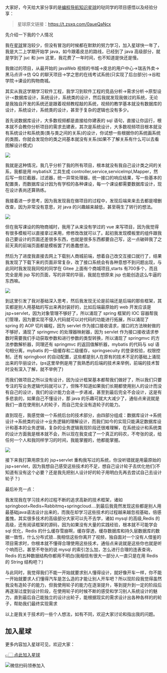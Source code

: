 大家好，今天给大家分享的是[编程导航知识星球](https://mp.weixin.qq.com/s?__biz=MzI1NDczNTAwMA==&mid=2247524980&idx=2&sn=9ddcdb6c52aa096ed4c5ad0ced946a7d&chksm=e9c28583deb50c95f3c2665713a8bbc372c68332b3bfb846cf4b23af3f1cc07164832a291335&token=689599617&lang=zh_CN&scene=21#wechat_redirect)的哒同学的项目感悟以及经验分享：

> 星球原文链接：https://t.zsxq.com/0aueQaNcx

先介绍一下我的个人情况

我在[星球](https://mp.weixin.qq.com/s?__biz=MzI1NDczNTAwMA==&mid=2247524980&idx=2&sn=9ddcdb6c52aa096ed4c5ad0ced946a7d&chksm=e9c28583deb50c95f3c2665713a8bbc372c68332b3bfb846cf4b23af3f1cc07164832a291335&token=689599617&lang=zh_CN&scene=21#wechat_redirect)冒泡较少，但没有冒泡的时候都在默默的努力学习，加入星球快一年了，我是大二上学期开始学 java，如今跟着皮总的路线，已经到了 java 高级部分，就是学到了 juc 和 jvm 这里，我花费了一年时间，也不知道是快还是慢。



我做过的项目，从最开始的 javaWeb 视频的书城->皮总的用户中心->瑞吉外卖->黑马点评->仿 QQ 的聊天项目->学之思的在线考试系统(只实现了后台部分)->谷粒学院->课设的购物商城。



其实从我这学期学习软件工程，我学习到软件工程的竞品分析->需求分析->原型设计-<数据库设计，系统设计，系统类的设计，然后我就发现我做过的系统，无论是我独自开发的系统还是跟着视频教程敲的系统，视频的教学基本就没有数据库的设计，系统设计，系统类的设计，甚至于复杂的逻辑也没有多少。



首先说数据库设计，大多数视频都是直接给你建表的 sql 语句，直接让你运行，根本就不会教你分析项目的需求去建表，其次是系统设计，大多数视频项目根本就没有系统设计和系统类(类与类之间的关系)的设计，你试想一些根据你的系统画系统的类图，你就会发现你的类之间基本就没有关系(如果不了解关系有什么可以去看 图解设计模式)

		
![](https://files.mdnice.com/user/31817/b2b1e736-d641-40b5-90b1-5b29889621ab.png)


我就是这种情况，我几乎分析了我的所有项目，根本就没有我自己设计类之间的关系，我都是用 mybatisX 工具生成 controller,service,serviceImpl,Mapper，然后写一些拦截器，过滤器，统一异常处理器，统一接口的响应结果，写一些基本的配置类，而数据库设计因为有学校的各种课设，每一个课设都需要数据库设计，现在设计表尚还算熟练。



我接着进一步思考，因为我发现我在做项目的过程中，发现后端来来去去都是增删改查，因为非常没有意思，对 java 的兴趣越来越低，甚至萌生了转行的想法。

![](https://files.mdnice.com/user/31817/b82fd60b-09a4-4b67-bfb6-cf123d8ec795.png)



但在我写课设的购物商城时，我用了从来没有学过的 vue 来写项目，因为我觉得有很多模板可以直接拿过来用，修修改改就可以了。起初我发现模板里的组件跟我自己要设计的页面还差很多东西，也就是很多东西都要自己写，这一点破碎我了之前天真的前端页面都是模板罢了的愚蠢想法。

然后为了进度我直接去网上下载别人商城前端，想着自己改交互接口就行了，结果我发现了下载下来的页面非常复杂，改了接口系统会有各种意想不到问题出现，与此同时我发现我同校的同学在 Gitee 上面有个商城项目,starts 有700多个，而且完全是用 jsp 写的页面，写的非常的华丽，我就在想原来 jsp 也能创造这么牛逼的东西嘛。


![](https://files.mdnice.com/user/31817/db19248b-c0c3-4e2a-a19d-1934e3cf93ff.png)


到这里引发了我对基础深入思考，然后我发现无论是前端还是后端的那些框架，其实都是别人用基础的写出来再封装好的，比如后端最原始的 web 开发应该是 jsp+servlet，因为对象管理不够好了，所以涌现了 spring 框架的 IOC 容器帮我们管理，因为要实现不侵入代码就可以对代码的功能进行拓展，所以涌现了 spring 的 AOP 切片编程，因为 servlet 作为接口接收请求，接口的方法映射做的不够好，涌现了 springmvc 的处理器映射器，因为 servlet 作为接口接收请求参数时需要我们手动获取参数和进行参数的类型转换，所以涌现了 springmvc 的方法参数解析器，同理还有 springmvc 的返回值解析器，mybatis 的代码与 sql 语句相分离，mybatis 的一级缓存和二级缓存，springsecuity 的登录校验，权限控制，还有 springboot 的自动配置，这些都是别人在原有的技术不足的基础上涌现出来的华丽设计。(ps这里举例是用了我熟悉的后端的技术来举例，前端的技术暂时没有深入了解，就不举例了)



而我们做项目之所以没有设计，因为设计框架基本都帮我们做好了，所以我们只要专注的写业务逻辑代码就可以了，但殊不知道如果我们长期都使用别人的设计而没有自己的设计，我们的设计能力会进一步递减，甚至到最后完全不会设计，这是有多悲哀的，如果自己不懂设计，那 java 的乐趣可就大大减少了，通俗点来说就是我们一直在使用别人的轮子，而自己完全没有造轮子的能力。



直到现在，我感觉做一个系统后台的技术部分，由四部分组成：数据库设计->系统设计->系统类的设计->业务逻辑的理解设计，而我们如今的实现只能满足数据库设计和基本的业务逻辑，复杂的业务逻辑我现阶段还很难理解，在系统设计和系统类的设计方面我是根本就不会，所以现在我变成了一个真正的码农，不夸张的说，给任何一个人和我同样学习的时间，我能掌握的，他都能掌握。


![](https://files.mdnice.com/user/31817/5d041cce-b86c-4897-ace4-ca926244b881.png)



接下来我打算用原生的 jsp+servlet 重构我写过的系统，你没听错就是用最原始的 jsp+servlet，因为我想自己感受这些技术的不足，想自己设计轮子去优化他们(不知道有没有这个必要？还是我先把别人设计好的轮子用明白先再去尝试自己去设计轮子？)



最后补充一点：

我发现我在学习技术的过程不断的追求高新的技术框架，诸如 springboot+Redis+Rabbitmq+springcloud....到最后我竟然发现这些都是别人用最基础java语法设计出来的，而我在却学习这些技术的过程越来越忽视基础，倍感羞愧，其实很多技术的高级部分大家可以先不去学，诸如 mysql 的高级,Redis 的高级，还有阅读框架的源码，因为如果没有大量的实践经验，根本就不可能学会 sql 优化，Redis 的什么缓存雪崩啊，缓存穿透，缓存数据库和持久层数据库的数据一致性，什么分布式锁...我相信这些你离开了视频，独自面对一个没有人借鉴的项目需求时，你根本就不懂得合理使用这些技术，通俗点来说就是这些你也就是听个响而已，甚至不夸张的说 mysql 的索引怎么加，怎么进行合理的连表查询，Redis 的五种数据结构你都用不明白(我相信有很大一部分人一直只是在用 Redis 的 String 结构吧？)



与此同时，我觉得我们不能一开始就要求别人懂得设计，就好像开车一样，你不能一开始就要求人们懂得汽车是怎么造的才能让别人开车吧？所以现阶段我觉得虽然我没有造轮子的能力，但我使用轮子的能力在逐渐提升，等到提升到一定的阶段后再逐渐过度到设计阶段，在使用轮子的时候不断的感受和学习别人系统设计的魅力，直到最后自己能独立的设计出轮子，能根据现实的需求设计出各种各样的的轮子，帮助我们最终实现需求





以上是我关于技术的一些个人想法，如有不同，欢迎大家讨论和指出我的问题。

## 加入星球

更多内容加入星球可见，欢迎大家：

[👉🏻 点此加入星球](https://yuyuanweb.feishu.cn/wiki/SDtMwjR1DituVpkz5MLc3fZLnzb)

![微信扫码领券加入](https://www.codefather.cn/img/%E7%9F%A5%E8%AF%86%E6%98%9F%E7%90%83%E6%89%AB%E7%A0%81.jpeg)
